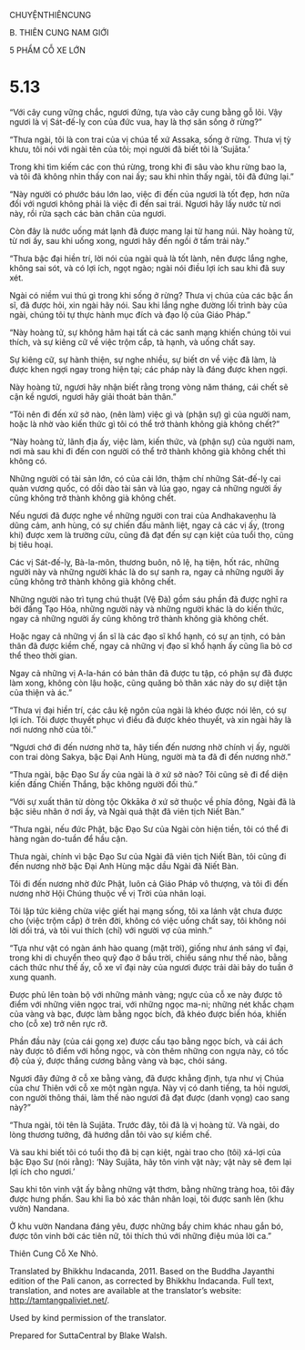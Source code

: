 CHUYỆNTHIÊNCUNG

B. THIÊN CUNG NAM GIỚI

5 PHẨM CỖ XE LỚN

# 5.13

“Với cây cung vững chắc, ngươi đứng, tựa vào cây cung bằng gỗ lõi. Vậy ngươi là vị Sát-đế-lỵ con của đức vua, hay là thợ săn sống ở rừng?”

“Thưa ngài, tôi là con trai của vị chúa tể xứ Assaka, sống ở rừng. Thưa vị tỳ khưu, tôi nói với ngài tên của tôi; mọi người đã biết tôi là ‘Sujāta.’

Trong khi tìm kiếm các con thú rừng, trong khi đi sâu vào khu rừng bao la, và tôi đã không nhìn thấy con nai ấy; sau khi nhìn thấy ngài, tôi đã đứng lại.”

“Này người có phước báu lớn lao, việc đi đến của ngươi là tốt đẹp, hơn nữa đối với ngươi không phải là việc đi đến sai trái. Ngươi hãy lấy nước từ nơi này, rồi rửa sạch các bàn chân của ngươi.

Còn đây là nước uống mát lạnh đã được mang lại từ hang núi. Này hoàng tử, từ nơi ấy, sau khi uống xong, ngươi hãy đến ngồi ở tấm trải này.”

“Thưa bậc đại hiền trí, lời nói của ngài quả là tốt lành, nên được lắng nghe, không sai sót, và có lợi ích, ngọt ngào; ngài nói điều lợi ích sau khi đã suy xét.

Ngài có niềm vui thú gì trong khi sống ở rừng? Thưa vị chúa của các bậc ẩn sĩ, đã được hỏi, xin ngài hãy nói. Sau khi lắng nghe đường lối trình bày của ngài, chúng tôi tự thực hành mục đích và đạo lộ của Giáo Pháp.”

“Này hoàng tử, sự không hãm hại tất cả các sanh mạng khiến chúng tôi vui thích, và sự kiêng cữ về việc trộm cắp, tà hạnh, và uống chất say.

Sự kiêng cữ, sự hành thiện, sự nghe nhiều, sự biết ơn về việc đã làm, là được khen ngợi ngay trong hiện tại; các pháp này là đáng được khen ngợi.

Này hoàng tử, ngươi hãy nhận biết rằng trong vòng năm tháng, cái chết sẽ cận kề ngươi, ngươi hãy giải thoát bản thân.”

“Tôi nên đi đến xứ sở nào, (nên làm) việc gì và (phận sự) gì của người nam, hoặc là nhờ vào kiến thức gì tôi có thể trở thành không già không chết?”

“Này hoàng tử, lãnh địa ấy, việc làm, kiến thức, và (phận sự) của người nam, nơi mà sau khi đi đến con người có thể trở thành không già không chết thì không có.

Những người có tài sản lớn, có của cải lớn, thậm chí những Sát-đế-lỵ cai quản vương quốc, có dồi dào tài sản và lúa gạo, ngay cả những người ấy cũng không trở thành không già không chết.

Nếu ngươi đã được nghe về những người con trai của Andhakaveṇhu là dũng cảm, anh hùng, có sự chiến đấu mãnh liệt, ngay cả các vị ấy, (trong khi) được xem là trường cửu, cũng đã đạt đến sự cạn kiệt của tuổi thọ, cũng bị tiêu hoại.

Các vị Sát-đế-lỵ, Bà-la-môn, thương buôn, nô lệ, hạ tiện, hốt rác, những người này và những người khác là do sự sanh ra, ngay cả những người ấy cũng không trở thành không già không chết.

Những người nào trì tụng chú thuật (Vệ Đà) gồm sáu phần đã được nghĩ ra bởi đấng Tạo Hóa, những người này và những người khác là do kiến thức, ngay cả những người ấy cũng không trở thành không già không chết.

Hoặc ngay cả những vị ẩn sĩ là các đạo sĩ khổ hạnh, có sự an tịnh, có bản thân đã được kiềm chế, ngay cả những vị đạo sĩ khổ hạnh ấy cũng lìa bỏ cơ thể theo thời gian.

Ngay cả những vị A-la-hán có bản thân đã được tu tập, có phận sự đã được làm xong, không còn lậu hoặc, cũng quăng bỏ thân xác này do sự diệt tận của thiện và ác.”

“Thưa vị đại hiền trí, các câu kệ ngôn của ngài là khéo được nói lên, có sự lợi ích. Tôi được thuyết phục vì điều đã được khéo thuyết, và xin ngài hãy là nơi nương nhờ của tôi.”

“Ngươi chớ đi đến nương nhờ ta, hãy tiến đến nương nhờ chính vị ấy, người con trai dòng Sakya, bậc Đại Anh Hùng, người mà ta đã đi đến nương nhờ.”

“Thưa ngài, bậc Đạo Sư ấy của ngài là ở xứ sở nào? Tôi cũng sẽ đi để diện kiến đấng Chiến Thắng, bậc không người đối thủ.”

“Với sự xuất thân từ dòng tộc Okkāka ở xứ sở thuộc về phía đông, Ngài đã là bậc siêu nhân ở nơi ấy, và Ngài quả thật đã viên tịch Niết Bàn.”

“Thưa ngài, nếu đức Phật, bậc Đạo Sư của Ngài còn hiện tiền, tôi có thể đi hàng ngàn do-tuần để hầu cận.

Thưa ngài, chính vì bậc Đạo Sư của Ngài đã viên tịch Niết Bàn, tôi cũng đi đến nương nhờ bậc Đại Anh Hùng mặc dầu Ngài đã Niết Bàn.

Tôi đi đến nương nhờ đức Phật, luôn cả Giáo Pháp vô thượng, và tôi đi đến nương nhờ Hội Chúng thuộc về vị Trời của nhân loại.

Tôi lập tức kiêng chừa việc giết hại mạng sống, tôi xa lánh vật chưa được cho (việc trộm cắp) ở trên đời, không có việc uống chất say, tôi không nói lời dối trá, và tôi vui thích (chỉ) với người vợ của mình.”

“Tựa như vật có ngàn ánh hào quang (mặt trời), giống như ánh sáng vĩ đại, trong khi di chuyển theo quỹ đạo ở bầu trời, chiếu sáng như thế nào, bằng cách thức như thế ấy, cỗ xe vĩ đại này của ngươi được trải dài bảy do tuần ở xung quanh.

Được phủ lên toàn bộ với những mảnh vàng; ngực của cỗ xe này được tô điểm với những viên ngọc trai, với những ngọc ma-ni; những nét khắc chạm của vàng và bạc, được làm bằng ngọc bích, đã khéo được biến hóa, khiến cho (cỗ xe) trở nên rực rỡ.

Phần đầu này (của cái gọng xe) được cấu tạo bằng ngọc bích, và cái ách này được tô điểm với hồng ngọc, và còn thêm những con ngựa này, có tốc độ của ý, được thắng cương bằng vàng và bạc, chói sáng.

Ngươi đây đứng ở cỗ xe bằng vàng, đã được khẳng định, tựa như vị Chúa của chư Thiên với cỗ xe một ngàn ngựa. Này vị có danh tiếng, ta hỏi ngươi, con người thông thái, làm thế nào ngươi đã đạt được (danh vọng) cao sang này?”

“Thưa ngài, tôi tên là Sujāta. Trước đây, tôi đã là vị hoàng tử. Và ngài, do lòng thương tưởng, đã hướng dẫn tôi vào sự kiềm chế.

Và sau khi biết tôi có tuổi thọ đã bị cạn kiệt, ngài trao cho (tôi) xá-lợi của bậc Đạo Sư (nói rằng): ‘Này Sujāta, hãy tôn vinh vật này; vật này sẽ đem lại lợi ích cho ngươi.’

Sau khi tôn vinh vật ấy bằng những vật thơm, bằng những tràng hoa, tôi đây được hưng phấn. Sau khi lìa bỏ xác thân nhân loại, tôi được sanh lên (khu vườn) Nandana.

Ở khu vườn Nandana đáng yêu, được những bầy chim khác nhau gắn bó, được tôn vinh bởi các tiên nữ, tôi thích thú với những điệu múa lời ca.”

Thiên Cung Cỗ Xe Nhỏ.

Translated by Bhikkhu Indacanda, 2011. Based on the Buddha Jayanthi edition of the Pali canon, as corrected by Bhikkhu Indacanda. Full text, translation, and notes are available at the translator’s website: http://tamtangpaliviet.net/.

Used by kind permission of the translator.

Prepared for SuttaCentral by Blake Walsh.